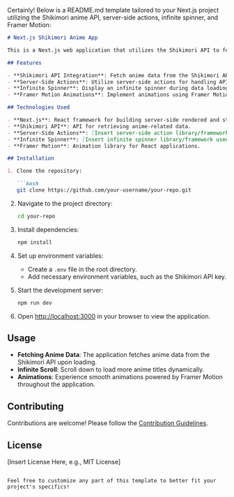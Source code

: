 Certainly! Below is a README.md template tailored to your Next.js project utilizing the Shikimori anime API, server-side actions, infinite spinner, and Framer Motion:

```markdown
# Next.js Shikimori Anime App

This is a Next.js web application that utilizes the Shikimori API to fetch anime data. The application features server-side actions for handling API requests, an infinite spinner for seamless loading, and animations powered by Framer Motion.

## Features

- **Shikimori API Integration**: Fetch anime data from the Shikimori API.
- **Server-Side Actions**: Utilize server-side actions for handling API requests securely.
- **Infinite Spinner**: Display an infinite spinner during data loading to provide a seamless user experience.
- **Framer Motion Animations**: Implement animations using Framer Motion for enhanced user interaction and visual appeal.

## Technologies Used

- **Next.js**: React framework for building server-side rendered and statically generated web applications.
- **Shikimori API**: API for retrieving anime-related data.
- **Server-Side Actions**: [Insert server-side action library/framework used, e.g., SWR].
- **Infinite Spinner**: [Insert infinite spinner library/framework used, e.g., React Infinite Scroller].
- **Framer Motion**: Animation library for React applications.

## Installation

1. Clone the repository:

   ```bash
   git clone https://github.com/your-username/your-repo.git
   ```

2. Navigate to the project directory:

   ```bash
   cd your-repo
   ```

3. Install dependencies:

   ```bash
   npm install
   ```

4. Set up environment variables:

   - Create a `.env` file in the root directory.
   - Add necessary environment variables, such as the Shikimori API key.

5. Start the development server:

   ```bash
   npm run dev
   ```

6. Open [http://localhost:3000](http://localhost:3000) in your browser to view the application.

## Usage

- **Fetching Anime Data**: The application fetches anime data from the Shikimori API upon loading.
- **Infinite Scroll**: Scroll down to load more anime titles dynamically.
- **Animations**: Experience smooth animations powered by Framer Motion throughout the application.

## Contributing

Contributions are welcome! Please follow the [Contribution Guidelines](CONTRIBUTING.md).

## License

[Insert License Here, e.g., MIT License]
```

Feel free to customize any part of this template to better fit your project's specifics!
